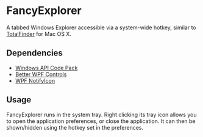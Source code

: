 FancyExplorer
=============

A tabbed Windows Explorer accessible via a system-wide hotkey, similar to [TotalFinder](http://totalfinder.binaryage.com/) for Mac OS X.


Dependencies
------------
 - [Windows API Code Pack](http://archive.msdn.microsoft.com/WindowsAPICodePack)
 - [Better WPF Controls](http://betterwpfcontrols.codeplex.com/)
 - [WPF NotifyIcon](http://www.hardcodet.net/projects/wpf-notifyicon)

Usage
-----
FancyExplorer runs in the system tray. Right clicking its tray icon allows you to open the application preferences, or close the application.
It can then be shown/hidden using the hotkey set in the preferences.